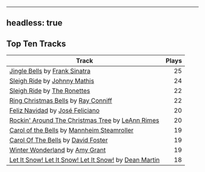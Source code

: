 
---
headless: true
---

## Top Ten Tracks

| Track | Plays |
| --- |  ---: |
|[Jingle Bells](/songs/jingle-bells) by [Frank Sinatra](/artists/frank-sinatra-739)| 25|
|[Sleigh Ride](/songs/sleigh-ride) by [Johnny Mathis](/artists/johnny-mathis-14581)| 24|
|[Sleigh Ride](/songs/sleigh-ride) by [The Ronettes](/artists/the-ronettes-89545)| 22|
|[Ring Christmas Bells](/songs/ring-christmas-bells) by [Ray Conniff](/artists/ray-conniff-104848)| 22|
|[Feliz Navidad](/songs/feliz-navidad) by [José Feliciano](/artists/jose-feliciano-30507)| 20|
|[Rockin' Around The Christmas Tree](/songs/rockin-around-the-christmas-tree) by [LeAnn Rimes](/artists/leann-rimes-122380)| 20|
|[Carol of the Bells](/songs/carol-of-the-bells) by [Mannheim Steamroller](/artists/mannheim-steamroller-39605)| 19|
|[Carol Of The Bells](/songs/carol-of-the-bells) by [David Foster](/artists/david-foster-58573)| 19|
|[Winter Wonderland](/songs/winter-wonderland) by [Amy Grant](/artists/amy-grant-3053)| 19|
|[Let It Snow! Let It Snow! Let It Snow!](/songs/let-it-snow-let-it-snow-let-it-snow) by [Dean Martin](/artists/dean-martin-6555)| 18|
